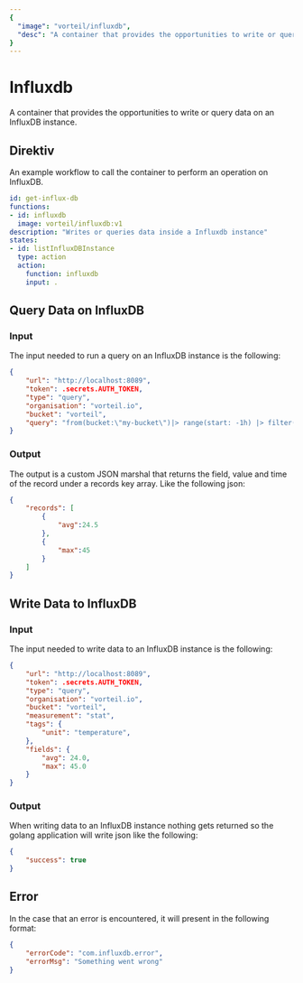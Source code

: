 ```yaml
---
{
  "image": "vorteil/influxdb",
  "desc": "A container that provides the opportunities to write or query data on an InfluxDB instance."
}
---
```

# Influxdb

A container that provides the opportunities to write or query data on an InfluxDB instance.

## Direktiv

An example workflow to call the container to perform an operation on InfluxDB.

```yaml
id: get-influx-db
functions:
- id: influxdb
  image: vorteil/influxdb:v1
description: "Writes or queries data inside a Influxdb instance"
states:
- id: listInfluxDBInstance
  type: action
  action:
    function: influxdb
    input: .
```

## Query Data on InfluxDB

### Input

The input needed to run a query on an InfluxDB instance is the following: 

```json
{
    "url": "http://localhost:8089",
    "token": .secrets.AUTH_TOKEN,
    "type": "query",
    "organisation": "vorteil.io",
    "bucket": "vorteil",
    "query": "from(bucket:\"my-bucket\")|> range(start: -1h) |> filter(fn: (r) => r._measurement == \"stat\""
}
```

### Output 

The output is a custom JSON marshal that returns the field, value and time of the record under a records key array. Like the following json:

```json
{
    "records": [
        {
            "avg":24.5
        }, 
        {
            "max":45
        }
    ]
}
```

## Write Data to InfluxDB

### Input

The input needed to write data to an InfluxDB instance is the following:

```json
{
    "url": "http://localhost:8089",
    "token": .secrets.AUTH_TOKEN,
    "type": "query",
    "organisation": "vorteil.io",
    "bucket": "vorteil",
    "measurement": "stat",
    "tags": {
        "unit": "temperature",
    },
    "fields": {
        "avg": 24.0,
        "max": 45.0
    }
}
```

### Output

When writing data to an InfluxDB instance nothing gets returned so the golang application will write json like the following:

```json
{
    "success": true
}
```

## Error

In the case that an error is encountered, it will present in the following format:

```json
{
    "errorCode": "com.influxdb.error",
    "errorMsg": "Something went wrong"
}
```